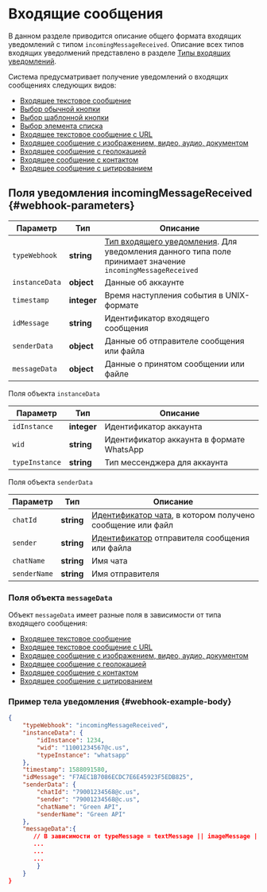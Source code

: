 # Входящие сообщения

В данном разделе приводится описание общего формата входящих уведомлений с типом `incomingMessageReceived`. Описание всех типов входящих уведолмений представлено в разделе [Типы входящих уведомлений](../type-webhook.md).

Система предусматривает получение уведомлений о входящих сообщениях следующих видов:

- [Входящее текстовое сообщение](TextMessage.md)
- [Выбор обычной кнопки](/docs/api/receiving/notifications-format/selected-buttons/ButtonsResponseMessage.md)
- [Выбор шаблонной кнопки](/docs/api/receiving/notifications-format/selected-buttons/TemplateButtonsReplyMessage.md)
- [Выбор элемента списка](/docs/api/receiving/notifications-format/selected-buttons/ListResponseMessage.md)
- [Входящее текстовое сообщение с URL](ExtendedTextMessage.md)
- [Входящее сообщение с изображением, видео, аудио, документом](ImageMessage.md)
- [Входящее сообщение с геолокацией](LocationMessage.md)
- [Входящее сообщение с контактом](ContactMessage.md)
- [Входящее сообщение с цитированием](QuotedMessage.md)

## Поля уведомления incomingMessageReceived {#webhook-parameters}

Параметр | Тип | Описание
----- | ----- | -----
`typeWebhook` | **string** | [Тип входящего уведомления](../type-webhook.md). Для уведомления данного типа поле принимает значение `incomingMessageReceived`
`instanceData` | **object** | Данные об аккаунте
`timestamp` | **integer** | Время наступления события в UNIX-формате
`idMessage` | **string** | Идентификатор входящего сообщения
`senderData` | **object** | Данные об отправителе сообщения или файла
`messageData` | **object** | Данные о принятом сообщении или файле

Поля объекта `instanceData`

Параметр | Тип | Описание
----- | ----- | -----
`idInstance` | **integer** | Идентификатор аккаунта
`wid` | **string** | Идентификатор аккаунта в формате WhatsApp
`typeInstance` | **string** | Тип мессенджера для аккаунта

Поля объекта `senderData`

Параметр | Тип | Описание
----- | ----- | -----
`chatId` | **string** | [Идентификатор чата](../../../chat-id.md), в котором получено сообщение или файл
`sender` | **string** | [Идентификатор](../../../chat-id.md#corr) отправителя сообщения или файла
`chatName` | **string** | Имя чата
`senderName` | **string** | Имя отправителя

### Поля объекта `messageData`

Объект `messageData` имеет разные поля в зависимости от типа входящего сообщения:

- [Входящее текстовое сообщение](TextMessage.md)
- [Входящее текстовое сообщение с URL](ExtendedTextMessage.md)
- [Входящее сообщение с изображением, видео, аудио, документом](ImageMessage.md)
- [Входящее сообщение с геолокацией](LocationMessage.md)
- [Входящее сообщение с контактом](ContactMessage.md)
- [Входящее сообщение с цитированием](QuotedMessage.md)

### Пример тела уведомления {#webhook-example-body}

```json
{
    "typeWebhook": "incomingMessageReceived",
    "instanceData": {
        "idInstance": 1234,
        "wid": "11001234567@c.us",
        "typeInstance": "whatsapp"
    },
    "timestamp": 1588091580,
    "idMessage": "F7AEC1B7086ECDC7E6E45923F5EDB825",
    "senderData": {
        "chatId": "79001234568@c.us",
        "sender": "79001234568@c.us",
		"chatName": "Green API",
        "senderName": "Green API"
    },
    "messageData":{
       // В зависимости от typeMessage = textMessage || imageMessage || videoMessage || documentMessage || audioMessage || locationMessage || contactMessage || extendedTextMessage || quotedMessage
       ...
       ...
       ...
        }
    }
}
```
